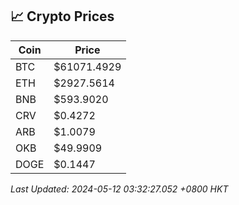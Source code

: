 ## 📈 Crypto Prices

| Coin | Price |
| ---- | ----- |
| BTC | $61071.4929 |
| ETH | $2927.5614 |
| BNB | $593.9020 |
| CRV | $0.4272 |
| ARB | $1.0079 |
| OKB | $49.9909 |
| DOGE | $0.1447 |

_Last Updated: 2024-05-12 03:32:27.052 +0800 HKT_
